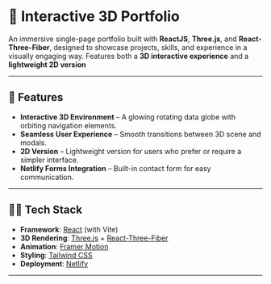 # 🌌 Interactive 3D Portfolio

An immersive single-page portfolio built with **ReactJS**, **Three.js**, and **React-Three-Fiber**, designed to showcase projects, skills, and experience in a visually engaging way. Features both a **3D interactive experience** and a **lightweight 2D version**

---

## 🚀 Features

- **Interactive 3D Environment** – A glowing rotating data globe with orbiting navigation elements.
- **Seamless User Experience** – Smooth transitions between 3D scene and modals.
- **2D  Version** – Lightweight version for users who prefer or require a simpler interface.
- **Netlify Forms Integration** – Built-in contact form for easy communication.

---

## 🧑‍💻 Tech Stack

- **Framework**: [React](https://react.dev/) (with Vite)
- **3D Rendering**: [Three.js](https://threejs.org/) + [React-Three-Fiber](https://docs.pmnd.rs/react-three-fiber/getting-started/introduction)
- **Animation**: [Framer Motion](https://www.framer.com/motion/)
- **Styling**: [Tailwind CSS](https://tailwindcss.com/)
- **Deployment**: [Netlify](https://www.netlify.com/)

---

